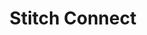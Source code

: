 ---
title: Stitch Connect
permalink: /stitch-connect/
sidebar: overview
layout: developer

type: "connect"
content-type: "connect-overview"

toolkit:
  - title: "{{ api.name }}"
    icon: "{{ api.icon }}"
    url: "{{ api.section | flatify }}"
    description: "{{ api.description | flatify }}"

  - title: "{{ js.name }}"
    icon: "{{ js.icon }}"
    url: "{{ js.section | flatify }}"
    description: "{{ js.description | flatify }}"
---
